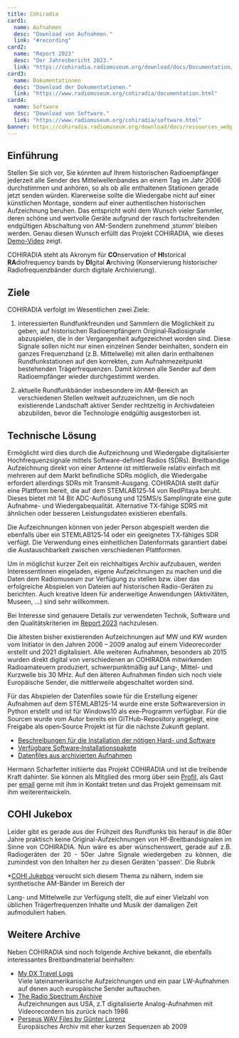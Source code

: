 ```yaml
---
title: Cohiradia
card1:
  name: Aufnahmen
  desc: "Download von Aufnahmen."
  link: "#recording"
card2:
  name: "Report 2023"
  desc: "Der Jahresbericht 2023."
  link: "https://cohiradia.radiomuseum.org/download/docs/Documentation/COHIRADIA_Report2023_dt.pdf"
card3:
  name: Dokumentationen
  desc: "Download der Dokumentationen."
  link: "https://www.radiomuseum.org/cohiradia/documentation.html"
card4:
  name: Software
  desc: "Download von Software."
  link: "https://www.radiomuseum.org/cohiradia/software.html"
banner: https://cohiradia.radiomuseum.org/download/docs/ressources_webpage/intropage_zierband2.png
---
```


## Einführung
Stellen Sie sich vor, Sie könnten auf Ihrem historischen Radioempfänger jederzeit alle Sender des Mittelwellenbandes an einem Tag im Jahr 2006 durchstimmen und anhören, so als ob alle enthaltenen Stationen gerade jetzt senden würden. Klarerweise sollte die Wiedergabe nicht auf einer künstlichen Montage, sondern auf einer authentischen historischen Aufzeichnung beruhen. Das entspricht wohl dem Wunsch vieler Sammler, deren schöne und wertvolle Geräte aufgrund der rasch fortschreitenden endgültigen Abschaltung von AM-Sendern zunehmend ‚stumm‘ bleiben werden. Genau diesen Wunsch erfüllt das Projekt COHIRADIA, wie dieses [Demo-Video](https://cohiradia.radiomuseum.org/download/COHIRADIA_Demovideo_v1.mp4) zeigt.

COHIRADIA steht als Akronym für **CO**nservation of **HI**storical **RA**diofrequency bands by **DI**gital **A**rchiving (Konservierung historischer Radiofrequenzbänder durch digitale Archivierung).

## Ziele
COHIRADIA verfolgt im Wesentlichen zwei Ziele:

1) interessierten Rundfunkfreunden und Sammlern die Möglichkeit zu geben, auf historischen Radioempfängern Original‐Radiosignale abzuspielen, die in der Vergangenheit aufgezeichnet worden sind. Diese Signale sollen nicht nur einen einzelnen Sender beinhalten, sondern ein ganzes Frequenzband (z.B. Mittelwelle) mit allen darin enthaltenen Rundfunkstationen auf den korrekten, zum Aufnahmezeitpunkt bestehenden Trägerfrequenzen. Damit können alle Sender auf dem Radioempfänger wieder durchgestimmt werden.

2) aktuelle Rundfunkbänder insbesondere im AM-Bereich an verschiedenen Stellen weltweit aufzuzeichnen, um die noch existierende Landschaft aktiver Sender rechtzeitig in Archivdateien abzubilden, bevor die Technologie endgültig ausgestorben ist.

## Technische Lösung
Ermöglicht wird dies durch die Aufzeichnung und Wiedergabe digitalisierter Hochfrequenzsignale mittels Software-defined Radios (SDRs). Breitbandige Aufzeichnung direkt von einer Antenne ist mittlerweile relativ einfach mit mehreren auf dem Markt befindliche SDRs möglich, die Wiedergabe erfordert allerdings SDRs mit Transmit-Ausgang. COHIRADIA stellt dafür eine Plattform bereit, die auf dem STEMLAB125‐14 von RedPitaya beruht. Dieses bietet mit 14 Bit ADC-Auflösung und 125MS/s Samplingrate eine gute Aufnahme- und Wiedergabequalität. Alternative TX-fähige SDRS mit ähnlichen oder besseren Leistungsdaten existieren ebenfalls.

Die Aufzeichnungen können von jeder Person abgespielt werden die ebenfalls über ein STEMLAB125‐14 oder ein geeignetes TX-fähiges SDR verfügt. Die Verwendung eines einheitlichen Datenformats garantiert dabei die Austauschbarkeit zwischen verschiedenen Plattformen.

Um in möglichst kurzer Zeit ein reichhaltiges Archiv aufzubauen, werden InteressentInnen eingeladen, eigene Aufzeichnungen zu machen und die Daten dem Radiomuseum zur Verfügung zu stellen bzw. über das erfolgreiche Abspielen von Dateien auf historischen Radio-Geräten zu berichten. Auch kreative Ideen für anderweitige Anwendungen (Aktivitäten, Museen, ...) sind sehr willkommen.

Bei Interesse sind genauere Details zur verwendeten Technik, Software und den Qualitätskriterien im [Report 2023](https://cohiradia.radiomuseum.org/download/docs/Documentation/COHIRADIA_Report2023_dt.pdf) nachzulesen.

Die ältesten bisher existierenden Aufzeichnungen auf MW und KW wurden vom Initiator in den Jahren 2006 – 2009 analog auf einem Videorecorder erstellt und 2021 digitalisiert. Alle weiteren Aufnahmen, besonders ab 2015 wurden direkt digital von verschiedenen an COHIRADIA mitwirkenden Radioamateuern produziert, schwerpunktmäßig auf Lang‐, Mittel- und Kurzwelle bis 30 MHz. Auf den älteren Aufnahmen finden sich noch viele Europäische Sender, die mittlerweile abgeschaltet worden sind.

Für das Abspielen der Datenfiles sowie für die Erstellung eigener Aufnahmen auf dem STEMLAB125-14 wurde eine erste Softwareversion in Python erstellt und ist für Windows10 als exe-Programm verfügbar. Für die Sourcen wurde vom Autor bereits ein GITHub-Repository angelegt, eine Freigabe als open‐Source Projekt ist für die nächste Zukunft geplant.

* [Beschreibungen für die Installation der nötigen Hard- und Software](https://www.radiomuseum.org/cohiradia/hardware.html) 
* [Verfügbare Software‐Installationspakete](https://www.radiomuseum.org/cohiradia/software.html)
* [Datenfiles aus archivierten Aufnahmen](https://www.radiomuseum.org/cohiradia/#recording)
  
Hermann Scharfetter initiierte das Projekt COHIRADIA und ist die treibende Kraft dahinter. Sie können als Mitglied des rmorg über sein [Profil](/dsp_profile.cfm?Member_Id=3642), als Gast per [email](mailto:hermann.scharfetter@gmail.com) gerne mit ihm in Kontakt treten und das Projekt gemeinsam mit ihm weiterentwickeln.

## COHI Jukebox

<p style='text-align: justify;'>Leider gibt es gerade aus der Frühzeit des Rundfunks bis herauf in die 80er Jahre praktisch keine Original-Aufzeichnungen von Hf-Breitbandsignalen im Sinne von COHIRADIA.
Nun wäre es aber wünschenswert, gerade auf z.B. Radiogeräten der 20 - 50er Jahre Signale wiedergeben zu können, die zumindest von den Inhalten her zu diesen Geräten 'passen'. Die Rubrik 

*[COHI Jukebox](https://www.radiomuseum.org/dsp_cohiradia.cfm?synthetic) versucht sich diesem Thema zu nähern, indem sie synthetische AM-Bänder im Bereich der 

Lang- und Mittelwelle zur Verfügung stellt, die auf einer Vielzahl von üblichen Trägerfrequenzen Inhalte und Musik der damaligen Zeit aufmoduliert haben.</p>

## Weitere Archive
Neben COHIRADIA sind noch folgende Archive bekannt, die ebenfalls interessantes Breitbandmaterial beinhalten:

* [My DX Travel Logs](https://www.donmooredxer.com)  
  Viele lateinamerikanische Aufzeichnungen und ein paar LW-Aufnahmen auf denen auch europäische Sender auftauchen. 
* [The Radio Spectrum Archive](https://spectrumarchive.org)  
  Aufzeichnungen aus USA, z.T digitalisierte Analog-Aufnahmen mit Videorecordern bis zurück nach 1986
* [Perseus WAV Files by Günter Lorenz](http://pira.fmlist.org/perseus/)  
   Europäisches Archiv mit eher kurzen Sequenzen ab 2009
